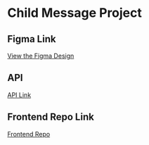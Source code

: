 # Child Message Project

## Figma Link

[View the Figma Design](https://www.figma.com/design/xuzNwek68gSkiLQdUm8086/Child-message?node-id=0-1&p=f&t=mTkSzoe8k5FKv3n9-0)

## API

[API Link](https://cmapi.barrzen.com)

## Frontend Repo Link

[Frontend Repo](https://github.com/SMF-Technology/Child-Message-Frontend)
